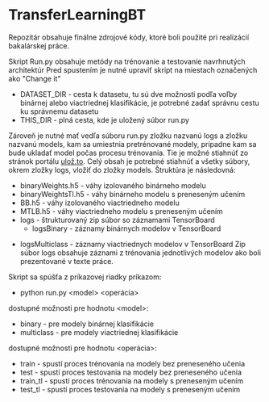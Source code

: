 # TransferLearningBT
Repozitár obsahuje finálne zdrojové kódy, ktoré boli použité pri realizácií bakalárskej práce.

Skript Run.py obsahuje metódy na trénovanie a testovanie navrhnutých architektúr
Pred spustením je nutné upraviť skript na miestach označených ako "Change it"
  * DATASET_DIR - cesta k datasetu, tu sú dve možnosti podľa voľby binárnej alebo viactriednej klasifikácie, je potrebné zadať správnu
                cestu ku správnemu datasetu
  * THIS_DIR - plná cesta, kde je uložený súbor run.py

Zároveň je nutné mať vedľa súboru run.py zložku nazvanú logs a zložku nazvanú models, kam sa umiestnia pretrénované modely, prípadne kam sa bude ukladať model počas procesu trénovania. Tie je možné stiahnúť zo stránok portálu [ulož.to](https://uloz.to/tam/_zTq0gGFe1sdz). 
Celý obsah je potrebné stiahnúť a všetky súbory, okrem zložky logs, vložiť do zložky models. 
Štruktúra je následovná: 
 * binaryWeights.h5 - váhy izolovaného binárneho modelu
 * binaryWeightsTl.h5 - váhy binárneho modelu s preneseným učením
 * BB.h5 - váhy izolovaného viactriedneho modelu
 * MTLB.h5 - váhy viactriedneho modelu s preneseným učením
 * logs - štrukturovaný zip súbor so záznamami TensorBoard
 	- logsBinary - záznamy binárnych modelov v TensorBoard
  - logsMulticlass - záznamy viactriednych modelov v TensorBoard
Zip súbor logs obsahuje záznami z trénovania jednotlivých modelov ako boli prezentované v texte práce.
  
Skript sa spúšťa z príkazovej riadky príkazom: 
  * python run.py \<model\> <operácia>
  
dostupné možnosti pre hodnotu \<model\>:
  * binary - pre modely binárnej klasifikácie
  * multiclass - pre modely viactriednej klasifikácie
  
dostupné možnosti pre hodnotu <operácia>:
  * train - spustí proces trénovania na modely bez preneseného učenia
  * test - spustí proces testovania na modely bez preneseného učenia
  * train_tl - spustí proces trénovania na modely s preneseným učením
  * test_tl - spustí proces testovania na modely s preneseným učením
